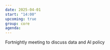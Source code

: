 ```yaml
---
date: 2025-04-01
start: "14:00"
upcoming: true
group: core
agenda: 
--- 
```

Fortnightly meeting to discuss data and AI policy